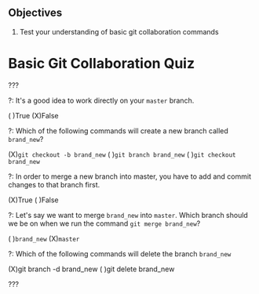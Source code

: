 ## Objectives

1. Test your understanding of basic git collaboration commands

# Basic Git Collaboration Quiz

???

?: It's a good idea to work directly on your `master` branch.

( )True
(X)False

?: Which of the following commands will create a new branch called `brand_new`?

(X)`git checkout -b brand_new`
( )`git branch brand_new`
( )`git checkout brand_new`

?: In order to merge a new branch into master, you have to add and commit changes to that branch first.

(X)True
( )False

?: Let's say we want to merge `brand_new` into `master`. Which branch should we be on when we run the command `git merge brand_new`?

( )`brand_new`
(X)`master`


?: Which of the following commands will delete the branch `brand_new`

(X)git branch -d brand_new
( )git delete brand_new

???
